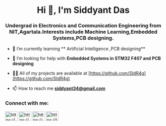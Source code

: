 <h1 align="center">Hi 👋, I'm Siddyant Das</h1>
<h3 align="center">Undergrad in Electronics and Communication Engineering from NIT,Agartala.Interests include Machine Learning,Embedded Systems,PCB designing.</h3>

- 🌱 I’m currently learning ** Artificial Intelligence ,PCB designing**

- 🤝 I’m looking for help with **Embedded Systems in STM32 F407 and PCB designing**

- 👨‍💻 All of my projects are available at [https://github.com/SIdR4g](https://github.com/SIdR4g)

- 📫 How to reach me **siddyant34@gmail.com**

<h3 align="left">Connect with me:</h3>
<p align="left">
<a href="https://linkedin.com/in/https://www.linkedin.com/in/siddyant-das-9445a81ab/" target="blank"><img align="center" src="https://raw.githubusercontent.com/rahuldkjain/github-profile-readme-generator/master/src/images/icons/Social/linked-in-alt.svg" alt="https://www.linkedin.com/in/siddyant-das-9445a81ab/" height="30" width="40" /></a>
<a href="https://www.hackerrank.com/https://www.hackerrank.com/siddyant34" target="blank"><img align="center" src="https://raw.githubusercontent.com/rahuldkjain/github-profile-readme-generator/master/src/images/icons/Social/hackerrank.svg" alt="https://www.hackerrank.com/siddyant34" height="30" width="40" /></a>
<a href="https://codeforces.com/profile/https://codeforces.com/profile/sidrag34" target="blank"><img align="center" src="https://raw.githubusercontent.com/rahuldkjain/github-profile-readme-generator/master/src/images/icons/Social/codeforces.svg" alt="https://codeforces.com/profile/sidrag34" height="30" width="40" /></a>
<a href="https://www.leetcode.com/https://leetcode.com/sidrag/" target="blank"><img align="center" src="https://raw.githubusercontent.com/rahuldkjain/github-profile-readme-generator/master/src/images/icons/Social/leet-code.svg" alt="https://leetcode.com/sidrag/" height="30" width="40" /></a>
</p>


